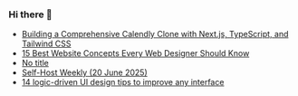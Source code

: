 ### Hi there 👋

<!-- daily.dev BOOKMARKS:START -->
- [Building a Comprehensive Calendly Clone with Next.js, TypeScript, and Tailwind CSS](https://app.daily.dev/posts/Jgj4XbXFu?utm_source=rss&utm_medium=bookmarks&utm_campaign=PnGboN99PhXCxFrWGGg2C)
- [15 Best Website Concepts Every Web Designer Should Know](https://app.daily.dev/posts/kA0IigyKM?utm_source=rss&utm_medium=bookmarks&utm_campaign=PnGboN99PhXCxFrWGGg2C)
- [No title](https://app.daily.dev/posts/YKe7MjjXp?utm_source=rss&utm_medium=bookmarks&utm_campaign=PnGboN99PhXCxFrWGGg2C)
- [Self-Host Weekly &lpar;20 June 2025&rpar;](https://app.daily.dev/posts/xLw8wMIvx?utm_source=rss&utm_medium=bookmarks&utm_campaign=PnGboN99PhXCxFrWGGg2C)
- [14 logic-driven UI design tips to improve any interface](https://app.daily.dev/posts/ZgcM5Q85j?utm_source=rss&utm_medium=bookmarks&utm_campaign=PnGboN99PhXCxFrWGGg2C)
<!-- daily.dev BOOKMARKS:END -->

<!--
**dinesh4monto/dinesh4monto** is a ✨ _special_ ✨ repository because its `README.md` (this file) appears on your GitHub profile.

Here are some ideas to get you started:

- 🔭 I’m currently working on ...
- 🌱 I’m currently learning ...
- 👯 I’m looking to collaborate on ...
- 🤔 I’m looking for help with ...
- 💬 Ask me about ...
- 📫 How to reach me: ...
- 😄 Pronouns: ...
- ⚡ Fun fact: ...
-->

